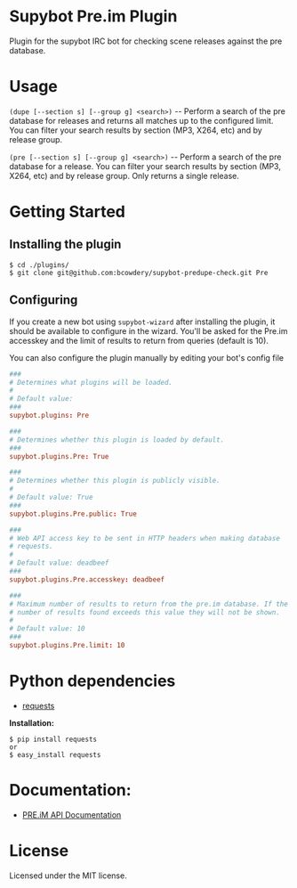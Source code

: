 Supybot Pre.im Plugin
=====================

Plugin for the supybot IRC bot for checking scene releases against the pre database.

# Usage

`(dupe [--section s] [--group g] <search>)` -- Perform a search of the pre database for releases and returns all matches up to the configured limit. You can filter your search results by section (MP3, X264, etc) and by release group.

`(pre [--section s] [--group g] <search>)` -- Perform a search of the pre database for a release. You can filter your search results by section (MP3, X264, etc) and by release group. Only returns a single release.


# Getting Started

## Installing the plugin

    $ cd ./plugins/
    $ git clone git@github.com:bcowdery/supybot-predupe-check.git Pre

## Configuring

If you create a new bot using `supybot-wizard` after installing the plugin, it should be available to configure
in the wizard. You'll be asked for the Pre.im accesskey and the limit of results to return from queries (default is 10).

You can also configure the plugin manually by editing your bot's config file
```conf
###
# Determines what plugins will be loaded.
#
# Default value:
###
supybot.plugins: Pre

###
# Determines whether this plugin is loaded by default.
###
supybot.plugins.Pre: True

###
# Determines whether this plugin is publicly visible.
#
# Default value: True
###
supybot.plugins.Pre.public: True

###
# Web API access key to be sent in HTTP headers when making database
# requests.
#
# Default value: deadbeef
###
supybot.plugins.Pre.accesskey: deadbeef

###
# Maximum number of results to return from the pre.im database. If the
# number of results found exceeds this value they will not be shown.
#
# Default value: 10
###
supybot.plugins.Pre.limit: 10
```

# Python dependencies

* [requests](http://docs.python-requests.org/)

**Installation:**
```
$ pip install requests
or
$ easy_install requests
```

# Documentation:

* [PRE.iM API Documentation](https://pre.im/doku/index.htm)

# License

Licensed under the MIT license.
